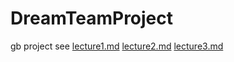 # DreamTeamProject
gb project see 
[lecture1.md](lecture1.md)
[lecture2.md](lecture2.md)
[lecture3.md](lecture3.md)
